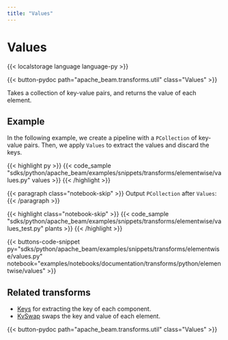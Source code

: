 ```yaml
---
title: "Values"
---
```

<!--
Licensed under the Apache License, Version 2.0 (the "License");
you may not use this file except in compliance with the License.
You may obtain a copy of the License at

http://www.apache.org/licenses/LICENSE-2.0

Unless required by applicable law or agreed to in writing, software
distributed under the License is distributed on an "AS IS" BASIS,
WITHOUT WARRANTIES OR CONDITIONS OF ANY KIND, either express or implied.
See the License for the specific language governing permissions and
limitations under the License.
-->

# Values

{{< localstorage language language-py >}}

{{< button-pydoc path="apache_beam.transforms.util" class="Values" >}}

Takes a collection of key-value pairs, and returns the value of each element.

## Example

In the following example, we create a pipeline with a `PCollection` of key-value pairs.
Then, we apply `Values` to extract the values and discard the keys.

{{< highlight py >}}
{{< code_sample "sdks/python/apache_beam/examples/snippets/transforms/elementwise/values.py" values >}}
{{< /highlight >}}

{{< paragraph class="notebook-skip" >}}
Output `PCollection` after `Values`:
{{< /paragraph >}}

{{< highlight class="notebook-skip" >}}
{{< code_sample "sdks/python/apache_beam/examples/snippets/transforms/elementwise/values_test.py" plants >}}
{{< /highlight >}}

{{< buttons-code-snippet
  py="sdks/python/apache_beam/examples/snippets/transforms/elementwise/values.py"
  notebook="examples/notebooks/documentation/transforms/python/elementwise/values" >}}

## Related transforms

* [Keys](/documentation/transforms/python/elementwise/keys) for extracting the key of each component.
* [KvSwap](/documentation/transforms/python/elementwise/kvswap) swaps the key and value of each element.

{{< button-pydoc path="apache_beam.transforms.util" class="Values" >}}
